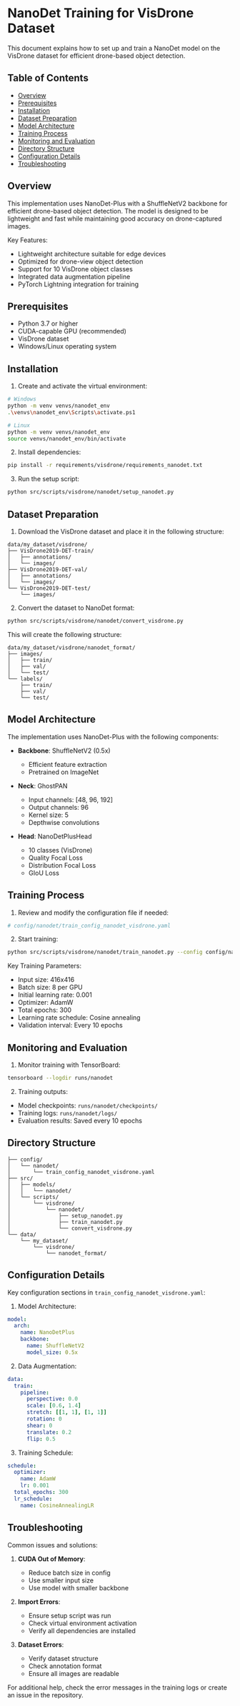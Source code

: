# NanoDet Training for VisDrone Dataset

This document explains how to set up and train a NanoDet model on the VisDrone dataset for efficient drone-based object detection.

## Table of Contents
- [Overview](#overview)
- [Prerequisites](#prerequisites)
- [Installation](#installation)
- [Dataset Preparation](#dataset-preparation)
- [Model Architecture](#model-architecture)
- [Training Process](#training-process)
- [Monitoring and Evaluation](#monitoring-and-evaluation)
- [Directory Structure](#directory-structure)
- [Configuration Details](#configuration-details)
- [Troubleshooting](#troubleshooting)

## Overview

This implementation uses NanoDet-Plus with a ShuffleNetV2 backbone for efficient drone-based object detection. The model is designed to be lightweight and fast while maintaining good accuracy on drone-captured images.

Key Features:
- Lightweight architecture suitable for edge devices
- Optimized for drone-view object detection
- Support for 10 VisDrone object classes
- Integrated data augmentation pipeline
- PyTorch Lightning integration for training

## Prerequisites

- Python 3.7 or higher
- CUDA-capable GPU (recommended)
- VisDrone dataset
- Windows/Linux operating system

## Installation

1. Create and activate the virtual environment:
```bash
# Windows
python -m venv venvs/nanodet_env
.\venvs\nanodet_env\Scripts\activate.ps1

# Linux
python -m venv venvs/nanodet_env
source venvs/nanodet_env/bin/activate
```

2. Install dependencies:
```bash
pip install -r requirements/visdrone/requirements_nanodet.txt
```

3. Run the setup script:
```bash
python src/scripts/visdrone/nanodet/setup_nanodet.py
```

## Dataset Preparation

1. Download the VisDrone dataset and place it in the following structure:
```
data/my_dataset/visdrone/
├── VisDrone2019-DET-train/
│   ├── annotations/
│   └── images/
├── VisDrone2019-DET-val/
│   ├── annotations/
│   └── images/
└── VisDrone2019-DET-test/
    └── images/
```

2. Convert the dataset to NanoDet format:
```bash
python src/scripts/visdrone/nanodet/convert_visdrone.py
```

This will create the following structure:
```
data/my_dataset/visdrone/nanodet_format/
├── images/
│   ├── train/
│   ├── val/
│   └── test/
└── labels/
    ├── train/
    ├── val/
    └── test/
```

## Model Architecture

The implementation uses NanoDet-Plus with the following components:

- **Backbone**: ShuffleNetV2 (0.5x)
  - Efficient feature extraction
  - Pretrained on ImageNet

- **Neck**: GhostPAN
  - Input channels: [48, 96, 192]
  - Output channels: 96
  - Kernel size: 5
  - Depthwise convolutions

- **Head**: NanoDetPlusHead
  - 10 classes (VisDrone)
  - Quality Focal Loss
  - Distribution Focal Loss
  - GIoU Loss

## Training Process

1. Review and modify the configuration file if needed:
```yaml
# config/nanodet/train_config_nanodet_visdrone.yaml
```

2. Start training:
```bash
python src/scripts/visdrone/nanodet/train_nanodet.py --config config/nanodet/train_config_nanodet_visdrone.yaml
```

Key Training Parameters:
- Input size: 416x416
- Batch size: 8 per GPU
- Initial learning rate: 0.001
- Optimizer: AdamW
- Total epochs: 300
- Learning rate schedule: Cosine annealing
- Validation interval: Every 10 epochs

## Monitoring and Evaluation

1. Monitor training with TensorBoard:
```bash
tensorboard --logdir runs/nanodet
```

2. Training outputs:
- Model checkpoints: `runs/nanodet/checkpoints/`
- Training logs: `runs/nanodet/logs/`
- Evaluation results: Saved every 10 epochs

## Directory Structure

```
├── config/
│   └── nanodet/
│       └── train_config_nanodet_visdrone.yaml
├── src/
│   ├── models/
│   │   └── nanodet/
│   └── scripts/
│       └── visdrone/
│           └── nanodet/
│               ├── setup_nanodet.py
│               ├── train_nanodet.py
│               └── convert_visdrone.py
└── data/
    └── my_dataset/
        └── visdrone/
            └── nanodet_format/
```

## Configuration Details

Key configuration sections in `train_config_nanodet_visdrone.yaml`:

1. Model Architecture:
```yaml
model:
  arch:
    name: NanoDetPlus
    backbone:
      name: ShuffleNetV2
      model_size: 0.5x
```

2. Data Augmentation:
```yaml
data:
  train:
    pipeline:
      perspective: 0.0
      scale: [0.6, 1.4]
      stretch: [[1, 1], [1, 1]]
      rotation: 0
      shear: 0
      translate: 0.2
      flip: 0.5
```

3. Training Schedule:
```yaml
schedule:
  optimizer:
    name: AdamW
    lr: 0.001
  total_epochs: 300
  lr_schedule:
    name: CosineAnnealingLR
```

## Troubleshooting

Common issues and solutions:

1. **CUDA Out of Memory**:
   - Reduce batch size in config
   - Use smaller input size
   - Use model with smaller backbone

2. **Import Errors**:
   - Ensure setup script was run
   - Check virtual environment activation
   - Verify all dependencies are installed

3. **Dataset Errors**:
   - Verify dataset structure
   - Check annotation format
   - Ensure all images are readable

For additional help, check the error messages in the training logs or create an issue in the repository. 